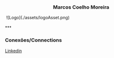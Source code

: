 <h3 align="center">
    <!-- Nome -->
    Marcos Coelho Moreira
</h3>
<img align="center">
    <!-- Insere a logo -->
    ![Logo](./assets/logoAsset.png)
</img>

</br>

</br>
***
</br>

<!-- Conexões  -->
### Conexões/Connections

[Linkedin](https://www.linkedin.com/in/marcos-coelho-moreira/)